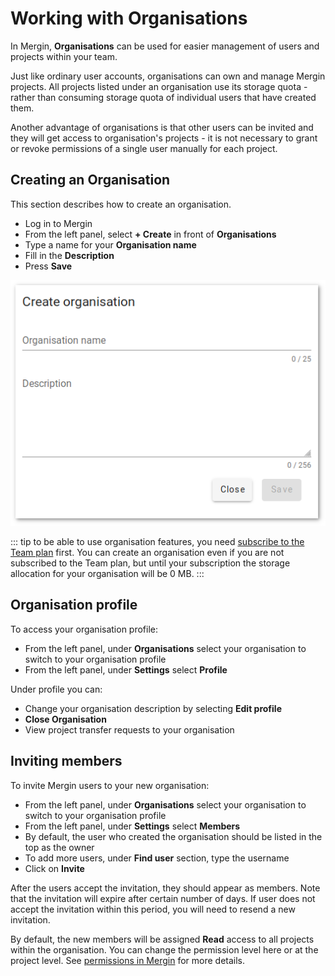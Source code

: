 # Working with Organisations

In Mergin, **Organisations** can be used for easier management of users and projects within your team.

Just like ordinary user accounts, organisations can own and manage Mergin projects. All projects listed under an organisation use its  storage quota - rather than consuming storage quota of individual users that have created them.

Another advantage of organisations is that other users can be invited and they will get access to organisation's projects - it is not necessary to grant or revoke permissions of a single user manually for each project.

## Creating an Organisation

This section describes how to create an organisation.

- Log in to Mergin
- From the left panel, select **+ Create** in front of **Organisations**
- Type a name for your **Organisation name**
- Fill in the **Description**
- Press **Save**

![](./create-organisation.png)

::: tip
to be able to use organisation features, you need [subscribe to the Team plan](./subscriptions.md) first. You can create an organisation even if you are not subscribed to the Team plan, but until your subscription the storage allocation for your organisation will be 0 MB.
:::

## Organisation profile

To access your organisation profile:

- From the left panel, under **Organisations** select your organisation to switch to your organisation profile
- From the left panel, under **Settings** select **Profile**

Under profile you can:
- Change your organisation description by selecting **Edit profile**
- **Close Organisation**
- View project transfer requests to your organisation

## Inviting members

To invite Mergin users to your new organisation:

- From the left panel, under **Organisations** select your organisation to switch to your organisation profile
- From the left panel, under **Settings** select **Members**
- By default, the user who created the organisation should be listed in the top as the owner
- To add more users, under **Find user** section, type the username
- Click on **Invite**

After the users accept the invitation, they should appear as members. Note that the invitation will expire after certain number of days. If user does not accept the invitation within this period, you will need to resend a new invitation.

By default, the new members will be assigned **Read** access to all projects within the organisation. You can change the permission level here or at the project level. See [permissions in Mergin](../../concepts.md#permissions) for more details.
